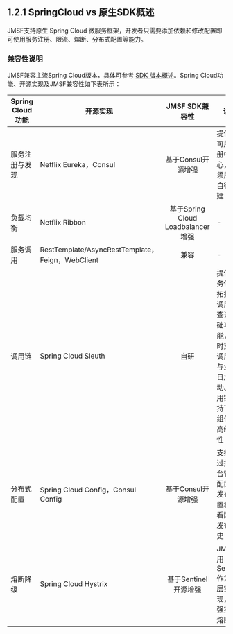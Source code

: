 ## 1.2.1 SpringCloud vs 原生SDK概述

JMSF支持原生 Spring Cloud 微服务框架，开发者只需要添加依赖和修改配置即可使用服务注册、限流、熔断、分布式配置等能力。

### 兼容性说明

JMSF兼容主流Spring Cloud版本，具体可参考 [SDK 版本概述](../../0-SDK%E7%89%88%E6%9C%AC%E6%A6%82%E8%BF%B0.md)。Spring Cloud功能、开源实现及JMSF兼容性如下表所示：

| Spring Cloud 功能 | 开源实现                                         |          JMSF SDK兼容性           | 说明                                                         |
| ----------------- | ------------------------------------------------ | :-------------------------------: | ------------------------------------------------------------ |
| 服务注册与发现    | Netflix Eureka，Consul                           |        基于Consul开源增强         | 提供高可用注册中心，无须用户自行搭建                         |
| 负载均衡          | Netflix Ribbon                                   | 基于Spring Cloud Loadbalancer增强 | -                                                            |
| 服务调用          | RestTemplate/AsyncRestTemplate，Feign，WebClient |               兼容                | -                                                            |
| 调用链            | Spring Cloud Sleuth                              |               自研                | 提供服务依赖拓扑、调用链查询基础功能，同时支持调用链与业务日志联动、调用链支持下游组件等高级特性 |
| 分布式配置        | Spring Cloud Config，Consul Config               |        基于Consul开源增强         | 支持通过控制台管理配置，发布配置和查看配置发布历史           |
| 熔断降级          | Spring Cloud Hystrix                             |       基于Sentinel开源增强        | JMSF采用Sentinel作为底层实现，增强实现熔断                   |
